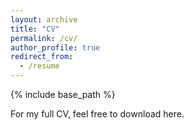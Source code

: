 ```yaml
---
layout: archive
title: "CV"
permalink: /cv/
author_profile: true
redirect_from:
  - /resume
---
```


{% include base_path %}



For my full CV, feel free to download here.